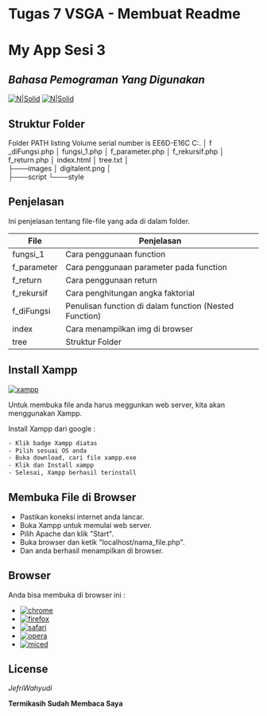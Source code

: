 # Tugas 7 VSGA - Membuat Readme

# My App Sesi 3
## _Bahasa Pemograman Yang Digunakan_

[![N|Solid](https://img.shields.io/badge/PHP-777BB4?style=for-the-badge&logo=php&logoColor=white)]() [![N|Solid](https://img.shields.io/badge/HTML5-E34F26?style=for-the-badge&logo=html5&logoColor=white)]() 

## Struktur Folder

Folder PATH listing
Volume serial number is EE6D-E16C
C:.
│   f _diFungsi.php
│   fungsi_1.php
│   f_parameter.php
│   f_rekursif.php
│   f_return.php
│   index.html
│   tree.txt
│   
├───images
│       digitalent.png
│       
├───script
└───style

## Penjelasan

Ini penjelasan tentang file-file yang ada di dalam folder.

| File | Penjelasan |
| ------ | ------ |
| fungsi_1 | Cara penggunaan function |
| f_parameter | Cara penggunaan parameter pada function |
| f_return | Cara penggunaan return |
| f_rekursif | Cara penghitungan angka faktorial |
| f_diFungsi | Penulisan function di dalam function (Nested Function) |
| index | Cara menampilkan img di browser |
| tree | Struktur Folder |


## Install Xampp 
[![xampp](https://img.shields.io/badge/Xampp-F37623?style=for-the-badge&logo=xampp&logoColor=white)](https://www.apachefriends.org/download.html)

Untuk membuka file anda harus meggunkan web server, kita akan menggunakan Xampp.

Install Xampp dari google :

```sh
- Klik badge Xampp diatas
- Pilih sesuai OS anda
- Buka download, cari file xampp.exe
- Klik dan Install xampp
- Selesai, Xampp berhasil terinstall
```


## Membuka File di Browser


- Pastikan koneksi internet anda lancar.
- Buka Xampp untuk memulai web server.
- Pilih Apache dan klik "Start".
- Buka browser dan ketik "localhost/nama_file.php".
- Dan anda berhasil menampilkan di browser.

## Browser
Anda bisa membuka di browser ini :

- [![chrome](https://img.shields.io/badge/Google_chrome-4285F4?style=for-the-badge&logo=Google-chrome&logoColor=white)](https://www.google.co.id/chrome/)
- [![firefox](	https://img.shields.io/badge/Firefox_Browser-FF7139?style=for-the-badge&logo=Firefox-Browser&logoColor=white)](https://www.mozilla.org/)
- [![safari](https://img.shields.io/badge/Safari-FF1B2D?style=for-the-badge&logo=Safari&logoColor=white)](https://www.apple.com/id/safari/)
- [![opera](https://img.shields.io/badge/Opera-FF1B2D?style=for-the-badge&logo=Opera&logoColor=white)](https://www.opera.com/)
- [![miced](https://img.shields.io/badge/Microsoft_Edge-0078D7?style=for-the-badge&logo=Microsoft-edge&logoColor=white)](https://www.microsoft.com/id-id/edge)
## License 

_JefriWahyudi_

**Termikasih Sudah Membaca Saya**